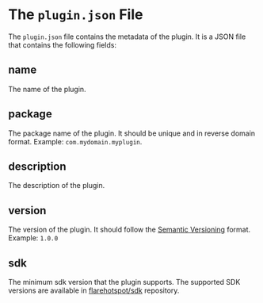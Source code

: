# The `plugin.json` File

The `plugin.json` file contains the metadata of the plugin. It is a JSON file that contains the following fields:

## name
The name of the plugin.

## package
The package name of the plugin. It should be unique and in reverse domain format. Example: `com.mydomain.myplugin`.

## description
The description of the plugin.

## version

The version of the plugin. It should follow the [Semantic Versioning](https://semver.org/) format. Example: `1.0.0`

## sdk

The minimum sdk version that the plugin supports. The supported SDK versions are available in [flarehotspot/sdk](https://github.com/flarehotspot/sdk/releases) repository.
